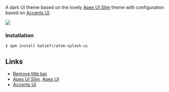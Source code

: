 A dark UI theme based on the lovely [Apex UI Slim](https://github.com/apex/apex-ui-slim) theme with configuration based on [Accents UI](https://atom.io/themes/accents-ui).

![](https://img.shields.io/badge/license-MIT-blue.svg)

### Installation

```
$ apm install katie7r/atom-splash-ui
```

## Links

- [Remove title bar](https://atom.io/packages/no-title-bar)
- [Apex UI Slim](https://github.com/apex/apex-ui-slim), [Apex UI](https://atom.io/themes/apex-ui)
- [Accents UI](https://atom.io/themes/accents-ui)
